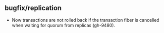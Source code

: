 ## bugfix/replication

* Now transactions are not rolled back if the transaction fiber is
  cancelled when waiting for quorum from replicas (gh-9480).
